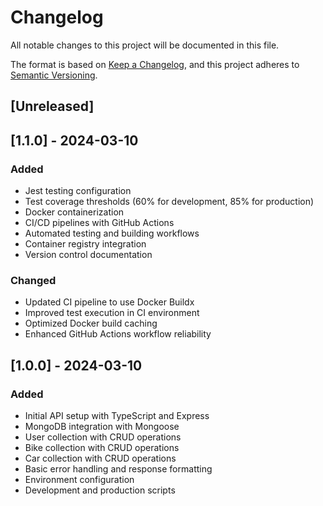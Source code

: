 # Changelog

All notable changes to this project will be documented in this file.

The format is based on [Keep a Changelog](https://keepachangelog.com/en/1.0.0/),
and this project adheres to [Semantic Versioning](https://semver.org/spec/v2.0.0.html).

## [Unreleased]

## [1.1.0] - 2024-03-10

### Added
- Jest testing configuration
- Test coverage thresholds (60% for development, 85% for production)
- Docker containerization
- CI/CD pipelines with GitHub Actions
- Automated testing and building workflows
- Container registry integration
- Version control documentation

### Changed
- Updated CI pipeline to use Docker Buildx
- Improved test execution in CI environment
- Optimized Docker build caching
- Enhanced GitHub Actions workflow reliability

## [1.0.0] - 2024-03-10

### Added
- Initial API setup with TypeScript and Express
- MongoDB integration with Mongoose
- User collection with CRUD operations
- Bike collection with CRUD operations
- Car collection with CRUD operations
- Basic error handling and response formatting
- Environment configuration
- Development and production scripts 